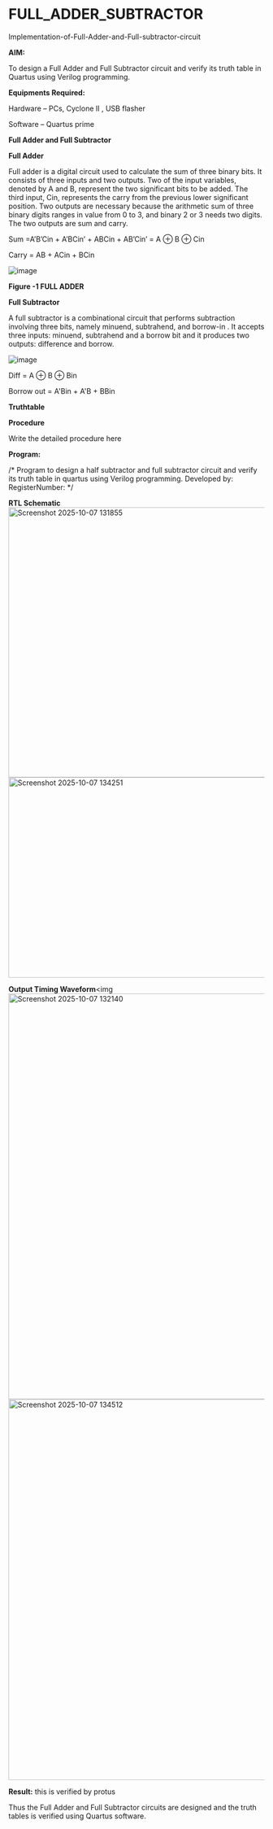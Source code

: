 # FULL_ADDER_SUBTRACTOR

Implementation-of-Full-Adder-and-Full-subtractor-circuit

**AIM:**

To design a Full Adder and Full Subtractor circuit and verify its truth table in Quartus using Verilog programming.

**Equipments Required:**

Hardware – PCs, Cyclone II , USB flasher

Software – Quartus prime

**Full Adder and Full Subtractor**

**Full Adder**

Full adder is a digital circuit used to calculate the sum of three binary bits. It consists of three inputs and two outputs. Two of the input variables, denoted by A and B, represent the two significant bits to be added. The third input, Cin, represents the carry from the previous lower significant position. Two outputs are necessary because the arithmetic sum of three binary digits ranges in value from 0 to 3, and binary 2 or 3 needs two digits. The two outputs are sum and carry.

Sum =A’B’Cin + A’BCin’ + ABCin + AB’Cin’ = A ⊕ B ⊕ Cin 

Carry = AB + ACin + BCin

![image](https://github.com/naavaneetha/FULL_ADDER_SUBTRACTOR/assets/154305477/0f30ba51-5ffb-4198-845f-18e054f675e7)

**Figure -1 FULL ADDER**

**Full Subtractor**

A full subtractor is a combinational circuit that performs subtraction involving three bits, namely minuend, subtrahend, and borrow-in . It accepts three inputs: minuend, subtrahend and a borrow bit and it produces two outputs: difference and borrow.

![image](https://github.com/naavaneetha/FULL_ADDER_SUBTRACTOR/assets/154305477/02b24f51-ab51-4304-9ad6-7b81ffc1ead5)

Diff = A ⊕ B ⊕ Bin 

Borrow out = A'Bin + A'B + BBin

**Truthtable**

**Procedure**

Write the detailed procedure here

**Program:**

/* Program to design a half subtractor and full subtractor circuit and verify its truth table in quartus using Verilog programming. Developed by: RegisterNumber:
*/

**RTL Schematic**
<img width="915" height="531" alt="Screenshot 2025-10-07 131855" src="https://github.com/user-attachments/assets/f16d82f1-1897-4695-9060-1ba4353a7929" />
<img width="753" height="394" alt="Screenshot 2025-10-07 134251" src="https://github.com/user-attachments/assets/22545551-710a-45a3-bf30-3f8df9185969" />


**Output Timing Waveform**<img
<img width="1920" height="798" alt="Screenshot 2025-10-07 132140" src="https://github.com/user-attachments/assets/395641aa-1485-4b62-a884-5fee6829a35e" />
<img width="1912" height="749" alt="Screenshot 2025-10-07 134512" src="https://github.com/user-attachments/assets/d624dcd1-6774-45de-9fcb-919ebfdce2d7" />


**Result:**
this is verified by protus

Thus the Full Adder and Full Subtractor circuits are designed and the truth tables is verified using Quartus software.



